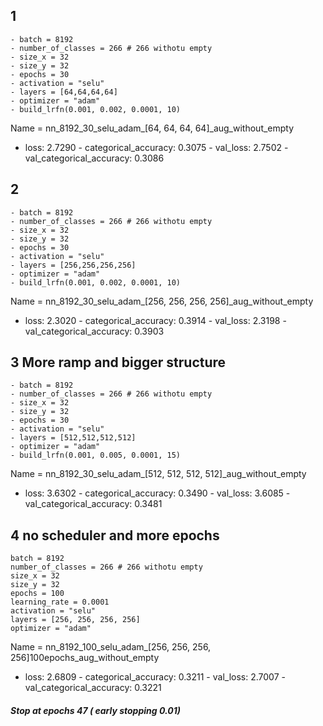 ## 1  
    - batch = 8192
    - number_of_classes = 266 # 266 withotu empty
    - size_x = 32
    - size_y = 32
    - epochs = 30
    - activation = "selu"
    - layers = [64,64,64,64]
    - optimizer = "adam"
    - build_lrfn(0.001, 0.002, 0.0001, 10)
   
   Name =   nn_8192_30_selu_adam_[64, 64, 64, 64]_aug_without_empty
-  loss: 2.7290 - categorical_accuracy: 0.3075 - val_loss: 2.7502 - val_categorical_accuracy: 0.3086

## 2  
    - batch = 8192
    - number_of_classes = 266 # 266 withotu empty
    - size_x = 32
    - size_y = 32
    - epochs = 30
    - activation = "selu"
    - layers = [256,256,256,256]
    - optimizer = "adam"
    - build_lrfn(0.001, 0.002, 0.0001, 10)

Name = nn_8192_30_selu_adam_[256, 256, 256, 256]_aug_without_empty
- loss: 2.3020 - categorical_accuracy: 0.3914 - val_loss: 2.3198 - val_categorical_accuracy: 0.3903

## 3 More ramp and bigger structure
    - batch = 8192
    - number_of_classes = 266 # 266 withotu empty
    - size_x = 32
    - size_y = 32
    - epochs = 30
    - activation = "selu"
    - layers = [512,512,512,512]
    - optimizer = "adam"
    - build_lrfn(0.001, 0.005, 0.0001, 15)
Name = nn_8192_30_selu_adam_[512, 512, 512, 512]_aug_without_empty
- loss: 3.6302 - categorical_accuracy: 0.3490 - val_loss: 3.6085 - val_categorical_accuracy: 0.3481

## 4 no scheduler and more epochs
    batch = 8192
    number_of_classes = 266 # 266 withotu empty
    size_x = 32
    size_y = 32
    epochs = 100
    learning_rate = 0.0001
    activation = "selu"
    layers = [256, 256, 256, 256]
    optimizer = "adam"
 
Name = nn_8192_100_selu_adam_[256, 256, 256, 256]100epochs_aug_without_empty
- loss: 2.6809 - categorical_accuracy: 0.3211 - val_loss: 2.7007 - val_categorical_accuracy: 0.3221 
##### Stop at epochs 47 ( early stopping 0.01)